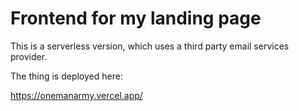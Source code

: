 # Frontend for my landing page

This is a serverless version, which uses a third party email services provider.

The thing is deployed here:

https://onemanarmy.vercel.app/
